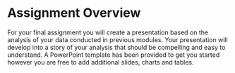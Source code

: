 # Assignment Overview
For your final assignment you will create a presentation based on the analysis of your data conducted in previous modules. Your presentation will develop into a story of your analysis that should be compelling and easy to understand. A PowerPoint template has been provided to get you started however you are free to add additional slides, charts and tables.
